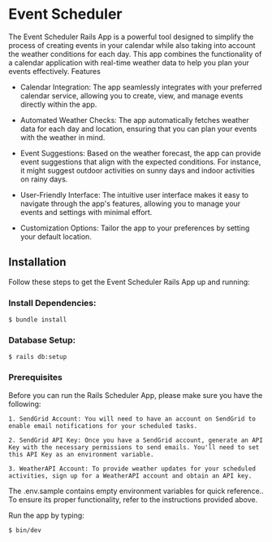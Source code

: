 # Event Scheduler

The Event Scheduler Rails App is a powerful tool designed to simplify the process of creating events in your calendar while also taking into account the weather conditions for each day. This app combines the functionality of a calendar application with real-time weather data to help you plan your events effectively.
Features

- Calendar Integration: The app seamlessly integrates with your preferred calendar service, allowing you to create, view, and manage events directly within the app.

- Automated Weather Checks: The app automatically fetches weather data for each day and location, ensuring that you can plan your events with the weather in mind.

- Event Suggestions: Based on the weather forecast, the app can provide event suggestions that align with the expected conditions. For instance, it might suggest outdoor activities on sunny days and indoor activities on rainy days.

- User-Friendly Interface: The intuitive user interface makes it easy to navigate through the app's features, allowing you to manage your events and settings with minimal effort.

- Customization Options: Tailor the app to your preferences by setting your default location.

## Installation

Follow these steps to get the Event Scheduler Rails App up and running:

### Install Dependencies:

    $ bundle install

### Database Setup:

    $ rails db:setup

### Prerequisites

Before you can run the Rails Scheduler App, please make sure you have the following:

    1. SendGrid Account: You will need to have an account on SendGrid to enable email notifications for your scheduled tasks.

    2. SendGrid API Key: Once you have a SendGrid account, generate an API Key with the necessary permissions to send emails. You'll need to set this API Key as an environment variable.

    3. WeatherAPI Account: To provide weather updates for your scheduled activities, sign up for a WeatherAPI account and obtain an API key.

The .env.sample contains empty environment variables for quick reference.. To ensure its proper functionality, refer to the instructions provided above.

Run the app by typing:

    $ bin/dev
